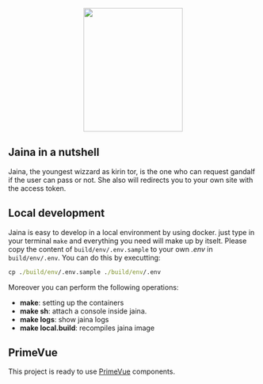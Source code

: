 <p align="center">
  <img width="200" height="250" src="https://i.imgur.com/lbeRTwF.png">
</p>

## Jaina in a nutshell

Jaina, the youngest wizzard as kirin tor, is the one who can request gandalf if the user can pass or not. She also will redirects you to your
own site with the access token.

## Local development

Jaina is easy to develop in a local environment by using docker. just type in your terminal `make`
and everything you need will make up by itselt. Please copy the content of `build/env/.env.sample` to
your own _.env_ in `build/env/.env`. You can do this by executting:

```cmd
cp ./build/env/.env.sample ./build/env/.env
```

Moreover you can perform the following operations:

- **make**: setting up the containers
- **make sh**: attach a console inside jaina.
- **make logs**: show jaina logs
- **make local.build**: recompiles jaina image

## PrimeVue

This project is ready to use [PrimeVue](https://primefaces.org/primevue/showcase/#/setup) components.
